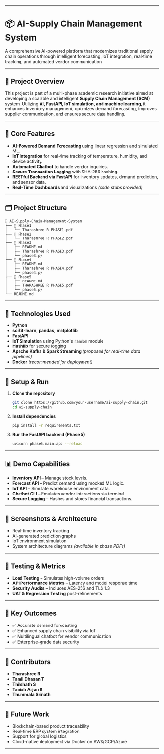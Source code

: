 
---

# 📦 AI-Supply Chain Management System

A comprehensive AI-powered platform that modernizes traditional supply chain operations through intelligent forecasting, IoT integration, real-time tracking, and automated vendor communication.

---

## 📑 Project Overview

This project is part of a multi-phase academic research initiative aimed at developing a scalable and intelligent **Supply Chain Management (SCM)** system. Utilizing **AI, FastAPI, IoT simulation, and machine learning**, it enhances inventory management, optimizes demand forecasting, improves supplier communication, and ensures secure data handling.

---

## 🧠 Core Features

* **AI-Powered Demand Forecasting** using linear regression and simulated ML.
* **IoT Integration** for real-time tracking of temperature, humidity, and device activity.
* **Automated Chatbot** to handle vendor inquiries.
* **Secure Transaction Logging** with SHA-256 hashing.
* **RESTful Backend via FastAPI** for inventory updates, demand prediction, and sensor data.
* **Real-Time Dashboards** and visualizations *(code stubs provided)*.

---

## 🗂️ Project Structure

```
📁 AI-Supply-Chain-Management-System
├── 📁 Phase1
│   └── Tharashree R PHASE1.pdf
├── 📁 Phase2
│   └── Tharashree R PHASE2.pdf
├── 📁 Phase3
│   ├── README.md
│   ├── Tharashree R PHASE3.pdf
│   └── phase3.py
├── 📁 Phase4
│   ├── README.md
│   ├── Tharashree R PHASE4.pdf
│   └── phase4.py
├── 📁 Phase5
│   ├── README.md
│   ├── THARASHREE R PHASE5.pdf
│   └── phase5.py
└── README.md
```

---

## 🔧 Technologies Used

* **Python**
* **scikit-learn**, **pandas**, **matplotlib**
* **FastAPI**
* **IoT Simulation** using Python's `random` module
* **Hashlib** for secure logging
* **Apache Kafka & Spark Streaming** *(proposed for real-time data pipelines)*
* **Docker** *(recommended for deployment)*

---

## 🚀 Setup & Run

1. **Clone the repository**

   ```bash
   git clone https://github.com/your-username/ai-supply-chain.git
   cd ai-supply-chain
   ```

2. **Install dependencies**

   ```bash
   pip install -r requirements.txt
   ```

3. **Run the FastAPI backend (Phase 5)**

   ```bash
   uvicorn phase5.main:app --reload
   ```

---

## 📊 Demo Capabilities

* **Inventory API** – Manage stock levels.
* **Forecast API** – Predict demand using mocked ML logic.
* **IoT API** – Simulate warehouse environment data.
* **Chatbot CLI** – Emulates vendor interactions via terminal.
* **Secure Logging** – Hashes and stores financial transactions.

---

## 📸 Screenshots & Architecture

* Real-time inventory tracking
* AI-generated prediction graphs
* IoT environment simulation
* System architecture diagrams *(available in phase PDFs)*

---

## 🧪 Testing & Metrics

* **Load Testing** – Simulates high-volume orders
* **API Performance Metrics** – Latency and model response time
* **Security Audits** – Includes AES-256 and TLS 1.3
* **UAT & Regression Testing** post-refinements

---

## 📌 Key Outcomes

* ✅ Accurate demand forecasting
* ✅ Enhanced supply chain visibility via IoT
* ✅ Multilingual chatbot for vendor communication
* ✅ Enterprise-grade data security

---

## 👥 Contributors

* **Tharashree R**
* **Tamil Dhasan T**
* **Thilshath S**
* **Tanish Arjun R**
* **Thummala Srinath**

---

## 🔮 Future Work

* Blockchain-based product traceability
* Real-time ERP system integration
* Support for global logistics
* Cloud-native deployment via Docker on AWS/GCP/Azure

---


